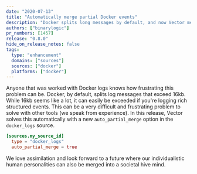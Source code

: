```yaml
---
date: "2020-07-13"
title: "Automatically merge partial Docker events"
description: "Docker splits long messages by default, and now Vector merges them back for you"
authors: ["binarylogic"]
pr_numbers: [1457]
release: "0.8.0"
hide_on_release_notes: false
tags:
  type: "enhancement"
  domains: ["sources"]
  sources: ["docker"]
  platforms: ["docker"]
---
```


Anyone that was worked with Docker logs knows how frustrating this problem
can be. Docker, by default, splits log messages that exceed 16kb. While 16kb
seems like a lot, it can easily be exceeded if you're logging rich structured
events. This can be a very difficult and frustrating problem to solve with
other tools (we speak from experience). In this release, Vector solves this
automatically with a new `auto_partial_merge` option in the `docker_logs` source.

```toml title="vector.toml"
[sources.my_source_id]
  type = "docker_logs"
  auto_partial_merge = true
```

We love assimilation and look forward to a future where our individualistic
human personalities can also be merged into a societal hive mind.
